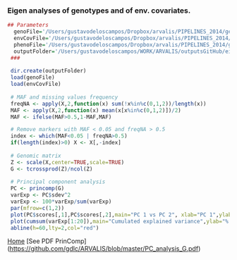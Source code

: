 ### Eigen analyses of genotypes and of env. covariates.

   
```R
## Parameters
  genoFile='/Users/gustavodeloscampos/Dropbox/arvalis/PIPELINES_2014/getData/output/X_2012_2014.rda'
  envCovFile='/Users/gustavodeloscampos/Dropbox/arvalis/PIPELINES_2014/getData/output/W_No_ctr_std.rda' 
  phenoFile='/Users/gustavodeloscampos/Dropbox/arvalis/PIPELINES_2014/getData/output/Y.rda' 
  outputFolder='/Users/gustavodeloscampos/WORK/ARVALIS/outputsGitHub/eigen/'
 ###
 
 dir.create(outputFolder) 
 load(genoFile)
 load(envCovFile)
 
 # MAF and missing values frequency
 freqNA <- apply(X,2,function(x) sum(!x%in%c(0,1,2))/length(x)) 
 MAF <- apply(X,2,function(x) mean(x[x%in%c(0,1,2)])/2)
 MAF <- ifelse(MAF>0.5,1-MAF,MAF)

 # Remove markers with MAF < 0.05 and freqNA > 0.5
 index <- which(MAF<0.05 | freqNA>0.5)
 if(length(index)>0) X <- X[,-index]
 
 # Genomic matrix
 Z <- scale(X,center=TRUE,scale=TRUE)
 G <- tcrossprod(Z)/ncol(Z)
 
 # Principal component analysis
 PC <- princomp(G)
 varExp <- PC$sdev^2
 varExp <- 100*varExp/sum(varExp)
 par(mfrow=c(1,2))
 plot(PC$scores[,1],PC$scores[,2],main="PC 1 vs PC 2", xlab="PC 1",ylab="PC 2")
 plot(cumsum(varExp[1:20]),main="Cumulated explained variance",ylab="% of Total",xlab="PC (Top 20)")
 abline(h=60,lty=2,col="red")

```
[Home](https://github.com/gdlc/ARVALIS/blob/master/README.md)
[See PDF PrinComp] (https://github.com/gdlc/ARVALIS/blob/master/PC_analysis_G.pdf)
